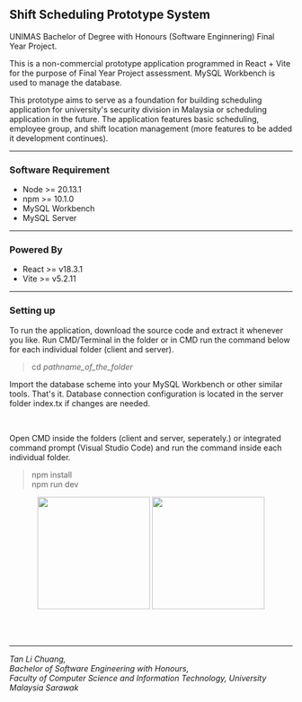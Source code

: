 <h2>Shift Scheduling Prototype System</h2>
<p>UNIMAS Bachelor of Degree with Honours (Software Enginnering) Final Year Project.</p>
<p>This is a non-commercial prototype application programmed in React + Vite for the purpose of Final Year Project assessment. MySQL Workbench is used to manage the database.</p>
<p>This prototype aims to serve as a foundation for building scheduling application for university's security division in Malaysia or scheduling application in the future. The application features basic scheduling, employee group, and shift location management (more features to be added it development continues).</p>
<hr />
<h3>Software Requirement</h3>
<ul>
  <li>Node >= 20.13.1</li>
  <li>npm >= 10.1.0</li>
  <li>MySQL Workbench</li>
  <li>MySQL Server</li>
</ul>
<hr />
<h3>Powered By</h3>
<ul>
  <li>React >= v18.3.1</li>
  <li>Vite >= v5.2.11</li>
</ul>
<hr />
<h3>Setting up</h3>
<p>
To run the application, download the source code and extract it whenever you like. Run CMD/Terminal in the folder or in CMD run the command below for each individual folder (client and server). <blockquote>cd <i>pathname_of_the_folder</i></blockquote> 
</p>
<p>
  Import the database scheme into your MySQL Workbench or other similar tools. That's it. Database connection configuration is located in the server folder index.tx if changes are needed.
</p>
<br/>
<p>
  Open CMD inside the folders (client and server, seperately.) or integrated command prompt (Visual Studio Code) and run the command inside each individual folder.
  <blockquote>
    <span>npm install</span><br />
    <span>npm run dev</span>
  </blockquote>
  
<div align='center'>
  <image src="https://github.com/Noxtanlc/shift-scheduling-prototype-system/assets/58375587/b96864bd-d7ba-4863-8eef-c6c264c5b301" style="height: 200px"/>
  <image src="https://github.com/Noxtanlc/shift-scheduling-prototype-system/assets/58375587/b313e1c5-6c64-4c36-bca5-e1b0b6a37d08" style="height: 200px" />
</div>

</p>
<br />

<br/>
<hr />
<i>
  Tan Li Chuang,
  <br />Bachelor of Software Engineering with Honours, 
  <br />Faculty of Computer Science and Information Technology, University Malaysia Sarawak
</i>
